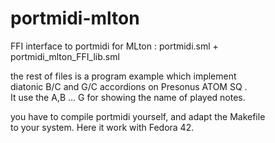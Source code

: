# portmidi-mlton
FFI interface to portmidi for MLton : <cr>
portmidi.sml + portmidi_mlton_FFI_lib.sml

the rest of files is a program example which implement<br>
diatonic B/C and G/C accordions on Presonus ATOM SQ .<br>
It use the A,B ... G for showing the name of played notes.

you have to compile portmidi yourself, and adapt the Makefile<br>
to your system. Here it work with Fedora 42.
